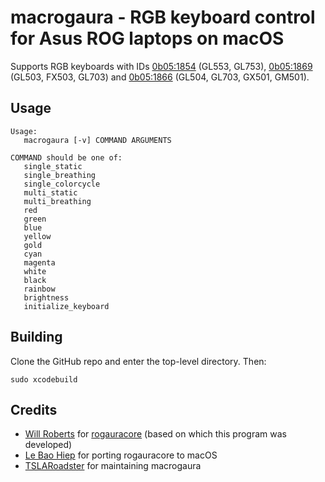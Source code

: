 # macrogaura - RGB keyboard control for Asus ROG laptops on macOS

Supports RGB keyboards with IDs [0b05:1854](https://linux-hardware.org/index.php?id=usb:0b05-1854) (GL553, GL753), [0b05:1869](https://linux-hardware.org/index.php?id=usb:0b05-1869) (GL503, FX503, GL703) and [0b05:1866](https://linux-hardware.org/index.php?id=usb:0b05-1866) (GL504, GL703, GX501, GM501).

## Usage

```
Usage:
   macrogaura [-v] COMMAND ARGUMENTS

COMMAND should be one of:
   single_static
   single_breathing
   single_colorcycle
   multi_static
   multi_breathing
   red
   green
   blue
   yellow
   gold
   cyan
   magenta
   white
   black
   rainbow
   brightness
   initialize_keyboard
```

## Building

Clone the GitHub repo and enter the top-level directory.  Then:

```
sudo xcodebuild
```

## Credits
- [Will Roberts](https://github.com/wroberts) for [rogauracore](https://github.com/wroberts/rogauracore) (based on which this program was developed)
- [Le Bao Hiep](https://github.com/hieplpvip) for porting rogauracore to macOS
- [TSLARoadster](https://github.com/TSLARoadster) for maintaining macrogaura
